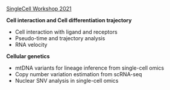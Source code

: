 
[SingleCell Workshop 2021](https://statbiomed.github.io/SingleCell-Workshop-2021/)

**Cell interaction and Cell differentiation trajectory**

- Cell interaction with ligand and receptors
- Pseudo-time and trajectory analysis
- RNA velocity

**Cellular genetics**

- mtDNA variants for lineage inference from single-cell omics
- Copy number variation estimation from scRNA-seq
- Nuclear SNV analysis in single-cell omics
